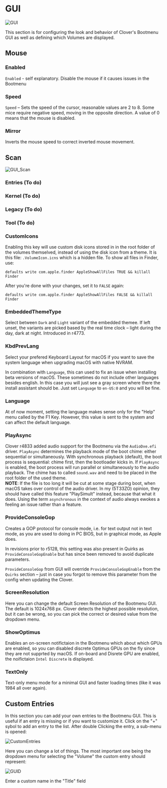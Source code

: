# GUI
![GUI](https://user-images.githubusercontent.com/76865553/136703745-7ec35d11-5458-482c-a8c8-ccaf48d9650d.jpeg)

This section is for configuring the look and behavior of Clover's Bootmenu GUI as well as defining which Volumes are displayed.

## Mouse
### Enabled
`Enabled` - self explanatory. Disable the mouse if it causes issues in the Bootmenu

### Speed
`Speed` – Sets the speed of the cursor, reasonable values are 2 to 8. Some mice require negative speed, moving in the opposite direction. A value of 0 means that the mouse is disabled.

### Mirror
Inverts the mouse speed to correct inverted mouse movement.

## Scan
![GUI_Scan](https://user-images.githubusercontent.com/76865553/136699885-281deddd-0151-4e06-a489-4299669fe4d3.png)

### Entries (To do)
### Kernel (To do)
### Legacy (To do)
### Tool (To do)

### CustomIcons
Enabling this key will use custom disk icons stored in in the root folder of the volumes  themselved, instead of using the disk icon from a theme. It is this file: `.VolumeIcon.icns` which is a hidden file. To show all files in Finder, use:

`defaults write com.apple.finder AppleShowAllFiles TRUE && killall Finder`

After you're done with your changes, set it to `FALSE` again:

`defaults write com.apple.finder AppleShowAllFiles FALSE && killall Finder`

### EmbeddedThemeType
Select between `Dark` and `Light` variant of the embedded themee. If left unset, the variants are picked based by the real time clock – light during the day, dark at night. Introduced in r4773.

### KbdPrevLang
Select your prefered Keyboard Layout for macOS if you want to save the system language when upgrading macOS with native NVRAM.

In combination with `Language`, this can used to fix an issue when installing beta versions of macOS. These sometimes do not include other languages besides english. In this case you will just see a gray screen where there the install assistant should be. Just set `Language` to `en-US:0` and you will be fine. 

### Language
At of now moment, setting the language makes sense only for the "Help" menu called by the F1 Key. However, this value is sent to the system and can affect the default language.

### PlayAsync
Clover r4833 added audio support for the Bootmenu via the `AudioDxe.efi` driver. `PlayAsync` determines the playback mode of the boot chime: either sequential or simultaneously. With synchronous playback (default), the boot process is sequential: chime first, then the bootloader kicks in. If `PlayAsync` is enabled, the boot process will run parallel or simultaneously to the audio playback. The chime has to called `sound.wav` and need to be placed in the root folder of the used theme.
</br>**NOTE**: If the file is too long it will be cut at some stage during boot, when macOS takes over control of the audio driver. In my (5T33ZO) opinion, they should have called this feature "PlaySimult" instead, because that what it does. Using the term `asynchronous` in the context of audio always ewokes a feeling an issue rather than a feature.

### ProvideConsoleGop
Creates a GOP protocol for console mode, i.e. for text output not in text mode, as you are used to doing in PC BIOS, but in graphical mode, as Apple does.

In revisions prior to r5128, this setting was also present in Quirks as `ProvideConsoleGopEnable` but has since been removed to avoid duplicate parameters.

`ProvideConsoleGop` from GUI will override `ProvideConsoleGopEnable` from the `Quirks` section  – just in case you forgot to remove this parameter from the config when updating the Clover.

### ScreenResolution
Here you can change the default Screen Resolution of the Bootmenu GUI. The default is 1024x768 px. Clover detects the highest possible resolution, but it can be wrong, so you can pick the correct or desired value from the dropdown menu.

### ShowOptimus
Enables an on-screen notifictaion in the Bootmenu which about which GPUs are enabled, so you can disabled discrete Optimus GPUs on the fly since they are not supprted by macOS. If on-board and Disrete GPU are enabled, the noifictaion `Intel Discrete` is displayed.

### TextOnly
Text-only menu mode for a minimal GUI and faster loading times (like it was 1984 all over again).

## Custom Entries
In this section you can add your own entries to the Bootmenu GUI. This is useful if an entry is missing or if you want to customize it. Click on the "+" sybol to add an entry to the list. After double Clicking the entry, a sub-menu is opened: 

![CustomEntries](https://user-images.githubusercontent.com/76865553/136699902-97579045-ba7f-48e0-a95f-31019613f524.png)

Here you can change a lot of things. The most important one being the dropdown menu for selecting the "Volume" the custom entry should represent:

![GUID](https://user-images.githubusercontent.com/76865553/136699942-79efe2a9-2995-48fe-a6fd-aad342ae259a.png)

Enter a custom name in the "Title" field
